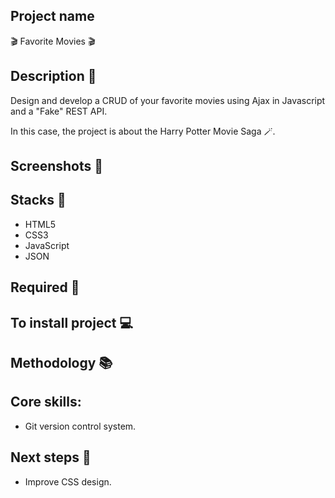 ## Project name

🎬 Favorite Movies 🎬

## Description 📝

Design and develop a CRUD of your favorite movies using Ajax in Javascript and a "Fake" REST API.

In this case, the project is about the Harry Potter Movie Saga 🪄.

## Screenshots 📸

## Stacks 🔧
* HTML5 
* CSS3 
* JavaScript
* JSON

## Required 🔎

## To install project 💻

## Methodology 📚

## Core skills:
* Git version control system.

## Next steps 👣
* Improve CSS design.
